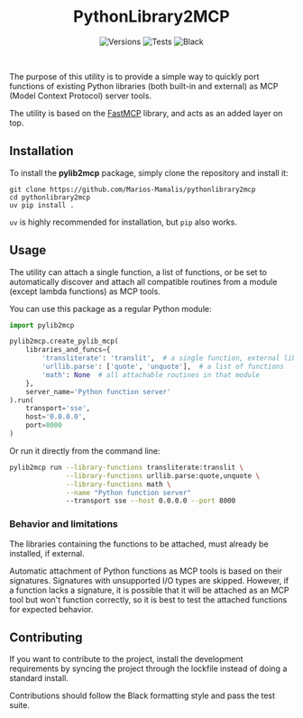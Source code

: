 <div align="center">
    <h1>
        PythonLibrary2MCP
    </h1>

![Versions](https://img.shields.io/badge/Python-3.10%20%7C%203.11%20%7C%203.12%20%7C%203.13-blue)
![Tests](https://github.com/Marios-Mamalis/pythonlibrary2mcp/actions/workflows/ci.yml/badge.svg)
![Black](https://img.shields.io/badge/code%20style-black-000000.svg)
</div>

<br>

The purpose of this utility is to provide a simple way to quickly port functions of existing Python 
libraries (both built-in and external) as MCP (Model Context Protocol) server tools.

The utility is based on the [FastMCP](https://github.com/jlowin/fastmcp) library, and acts as an
added layer on top.


## Installation
To install the **pylib2mcp** package, simply clone the repository and install it:
```
git clone https://github.com/Marios-Mamalis/pythonlibrary2mcp
cd pythonlibrary2mcp
uv pip install .
```
`uv` is highly recommended for installation, but `pip` also works.


## Usage
The utility can attach a single function, a list of functions, or be set to automatically 
discover and attach all compatible routines from a module (except lambda functions) as MCP tools.

You can use this package as a regular Python module:
```python
import pylib2mcp

pylib2mcp.create_pylib_mcp(
    libraries_and_funcs={
        'transliterate': 'translit',  # a single function, external library
        'urllib.parse': ['quote', 'unquote'],  # a list of functions
        'math': None  # all attachable routines in that module
    },
    server_name='Python function server'
).run(
    transport='sse',
    host='0.0.0.0',
    port=8000
)
```
Or run it directly from the command line:
```bash
pylib2mcp run --library-functions transliterate:translit \
              --library-functions urllib.parse:quote,unquote \
              --library-functions math \
              --name "Python function server"
              --transport sse --host 0.0.0.0 --port 8000
```


### Behavior and limitations
The libraries containing the functions to be attached, must already be installed, if external.

Automatic attachment of Python functions as MCP tools is based on their signatures. Signatures with
unsupported I/O types are skipped. However, if a function lacks a signature, it is possible that 
it will be attached as an MCP tool but won't function correctly, so it is best to test the attached
functions for expected behavior.


## Contributing
If you want to contribute to the project, install the development requirements by syncing the
project through the lockfile instead of doing a standard install.

Contributions should follow the Black formatting style and pass the test suite.
